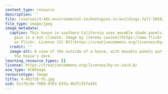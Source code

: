 ```yaml
---
content_type: resource
description: ''
file: /courses/4-401-environmental-technologies-in-buildings-fall-2018/5cc7bc9ef089d76383fa4b37c55fe441_4-401f18-th.jpg
file_type: image/jpeg
image_metadata:
  caption: This house in southern California uses movable shade panels to reduce solar
    gain in a hot climate. Image by [Jeremy Levine](https://www.flickr.com/photos/jeremylevinedesign/3640108817/)
    on Flickr. License [CC BY](https://creativecommons.org/licenses/by/2.0/).
  credit: ''
  image-alt: A view of the outside of a house, with movable panels partly shading
    the house's deck.
learning_resource_types: []
license: https://creativecommons.org/licenses/by-nc-sa/4.0/
ocw_type: OCWImage
resourcetype: Image
title: 4-401f18-th.jpg
uid: 5cc7bc9e-f089-d763-83fa-4b37c55fe441
---
```

